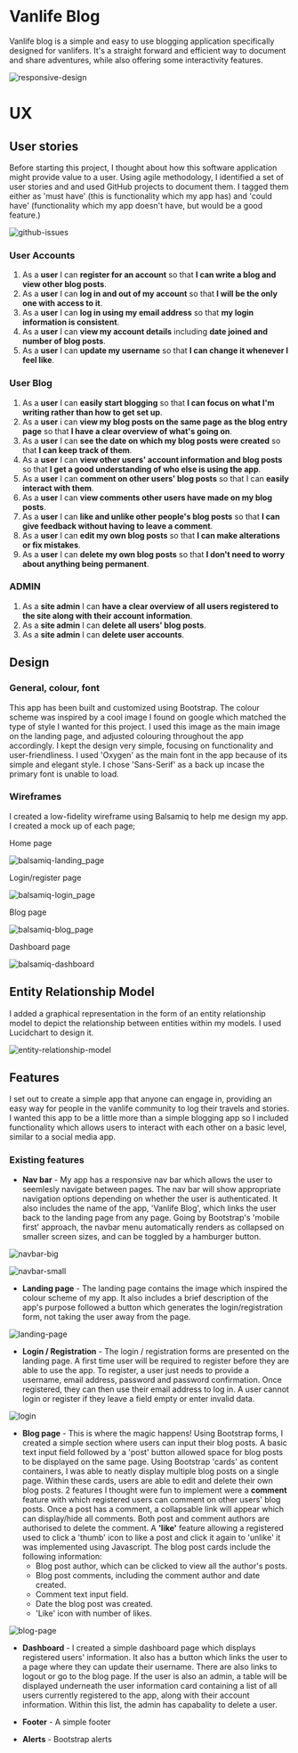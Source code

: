 # Vanlife Blog

Vanlife blog is a simple and easy to use blogging application specifically designed for vanlifers. It's a straight forward and efficient way to document and share adventures, while also offering some interactivity features.

![responsive-design](../vanlife_blog/vanlife_blog/static/images-readme/responsive_design.png)

# UX

## User stories

Before starting this project, I thought about how this software application might provide value to a user. Using agile methodology, I identified a set of user stories and and used GitHub projects to document them. I tagged them either as 'must have' (this is functionality which my app has) and 'could have' (functionality which my app doesn't have, but would be a good feature.)

![github-issues](../vanlife_blog/vanlife_blog/static/images-readme/github_issues.png)

### User Accounts

1. As a **user** I can **register for an account** so that **I can write a blog and view other blog posts**.
2. As a **user** I can **log in and out of my account** so that **I will be the only one with access to it**.
3. As a **user** I can **log in using my email address** so that **my login information is consistent**.
4. As a **user** I can **view my account details** including **date joined and number of blog posts**.
5. As a **user** I can **update my username** so that **I can change it whenever I feel like**.

### User Blog

1. As a **user** I can **easily start blogging** so that **I can focus on what I'm writing rather than how to get set up**.
2. As a **user** i can **view my blog posts on the same page as the blog entry page** so that **I have a clear overview of what's going on**.
3. As a **user** I can **see the date on which my blog posts were created** so that **I can keep track of them**.
4. As a **user** I can **view other users' account information and blog posts** so that **I get a good understanding of who else is using the app**.
5. As a **user** I can **comment on other users' blog posts** so that I can **easily interact with them**.
6. As a **user** I can **view comments other users have made on my blog posts**.
7. As a **user** I can **like and unlike other people's blog posts** so that **I can give feedback without having to leave a comment**.
8. As a **user** I can **edit my own blog posts** so that **I can make alterations or fix mistakes**.
9. As a **user** I can **delete my own blog posts** so that **I don't need to worry about anything being permanent**.

### ADMIN

1. As a **site admin** I can **have a clear overview of all users registered to the site along with their account information**.
2. As a **site admin** I can **delete all users' blog posts**.
3. As a **site admin** I can **delete user accounts**.

## Design

### General, colour, font

This app has been built and customized using Bootstrap. The colour scheme was inspired by a cool image I found on google which matched the type of style I wanted for this project. I used this image as the main image on the landing page, and adjusted colouring throughout the app accordingly. I kept the design very simple, focusing on functionality and user-friendliness. I used 'Oxygen' as the main font in the app because of its simple and elegant style. I chose 'Sans-Serif' as a back up incase the primary font is unable to load. 

### Wireframes

I created a low-fidelity wireframe using Balsamiq to help me design my app. I created a mock up of each page;

Home page

![balsamiq-landing_page](../vanlife_blog/vanlife_blog/static/images-readme/landing_page_wireframe.png)

Login/register page

![balsamiq-login_page](../vanlife_blog/vanlife_blog/static/images-readme/login_wireframe.png)

Blog page

![balsamiq-blog_page](../vanlife_blog/vanlife_blog/static/images-readme/blog_page_wireframe.png)

Dashboard page

![balsamiq-dashboard](../vanlife_blog/vanlife_blog/static/images-readme/dashboard_wireframe.png)

## Entity Relationship Model

I added a graphical representation in the form of an entity relationship model to depict the relationship between entities within my models. I used Lucidchart to design it.

![entity-relationship-model](../vanlife_blog/vanlife_blog/static/images-readme/er_diagram.png)

## Features

I set out to create a simple app that anyone can engage in, providing an easy way for people in the vanlife community to log their travels and stories. I wanted this app to be a little more than a simple blogging app so I included functionality which allows users to interact with each other on a basic level, similar to a social media app.

### Existing features

- **Nav bar** - My app has a responsive nav bar which allows the user to seemlesly navigate between pages. The nav bar will show appropriate navigation options depending on whether the user is authenticated. It also includes the name of the app, 'Vanlife Blog', which links the user back to the landing page from any page. Going by Bootstrap's 'mobile first' approach, the navbar menu automatically renders as collapsed on smaller screen sizes, and can be toggled by a hamburger button.

![navbar-big](../vanlife_blog/vanlife_blog/static/images-readme/navbar_big.png)

![navbar-small](../vanlife_blog/vanlife_blog/static/images-readme/navbar_small.png)

- **Landing page** - The landing page contains the image which inspired the colour scheme of my app. It also includes a brief description of the app's purpose followed a button which generates the login/registration form, not taking the user away from the page.

![landing-page](../vanlife_blog/vanlife_blog/static/images-readme/landing_page.png)

- **Login / Registration** - The login / registration forms are presented on the landing page. A first time user will be required to register before they are able to use the app. To register, a user just needs to provide a username, email address, password and password confirmation. Once registered, they can then use their email address to log in. A user cannot login or register if they leave a field empty or enter invalid data.

![login](../vanlife_blog/vanlife_blog/static/images-readme/login.png)

- **Blog page** - This is where the magic happens! Using Bootstrap forms, I created a simple section where users can input their blog posts. A basic text input field followed by a 'post' button allowed space for blog posts to be displayed on the same page. Using Bootstrap 'cards' as content containers, I was able to neatly display multiple blog posts on a single page. Within these cards, users are able to edit and delete their own blog posts. 2 features I thought were fun to implement were a **comment** feature with which registered users can comment on other users' blog posts. Once a post has a comment, a collapsable link will appear which can display/hide all comments. Both post and comment authors are authorised to delete the comment. A **'like'** feature allowing a registered used to click a 'thumb' icon to like a post and click it again to 'unlike' it was implemented using Javascript. The blog post cards include the following information:
    - Blog post author, which can be clicked to view all the author's posts.
    - Blog post comments, including the comment author and date created.
    - Comment text input field.
    - Date the blog post was created.
    - 'Like' icon with number of likes.

![blog-page](../vanlife_blog/vanlife_blog/static/images-readme/blog_page.png)

- **Dashboard** - I created a simple dashboard page which displays registered users' information. It also has a button which links the user to a page where they can update their username. There are also links to logout or go to the blog page. If the user is also an admin, a table will be displayed underneath the user information card containing a list of all users currently registered to the app, along with their account information. Within this list, the admin has capabality to delete a user.

- **Footer** - A simple footer 

- **Alerts** - Bootstrap alerts 
